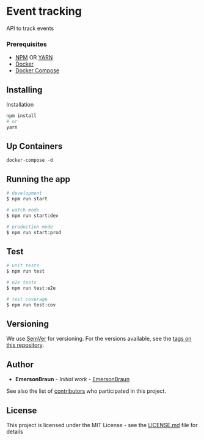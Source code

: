 # Event tracking
API to track events

### Prerequisites

* [NPM](https://www.npmjs.com/)
OR [YARN](https://yarnpkg.com/)
* [Docker](https://www.docker.com/)
* [Docker Compose](https://docs.docker.com/compose/install/)

## Installing
Installation
```bash
npm install 
# or 
yarn
```

## Up Containers
```
docker-compose -d
```
## Running the app

```bash
# development
$ npm run start

# watch mode
$ npm run start:dev

# production mode
$ npm run start:prod
```

## Test

```bash
# unit tests
$ npm run test

# e2e tests
$ npm run test:e2e

# test coverage
$ npm run test:cov
```

## Versioning

We use [SemVer](http://semver.org/) for versioning. For the versions available, see the [tags on this repository](https://github.com/EmersonBraun/event_tracking/tags). 

## Author

* **EmersonBraun** - *Initial work* - [EmersonBraun](https://github.com/EmersonBraun)

See also the list of [contributors](https://github.com/EmersonBraun/event_tracking/contributors) who participated in this project.

## License

This project is licensed under the MIT License - see the [LICENSE.md](LICENSE.md) file for details